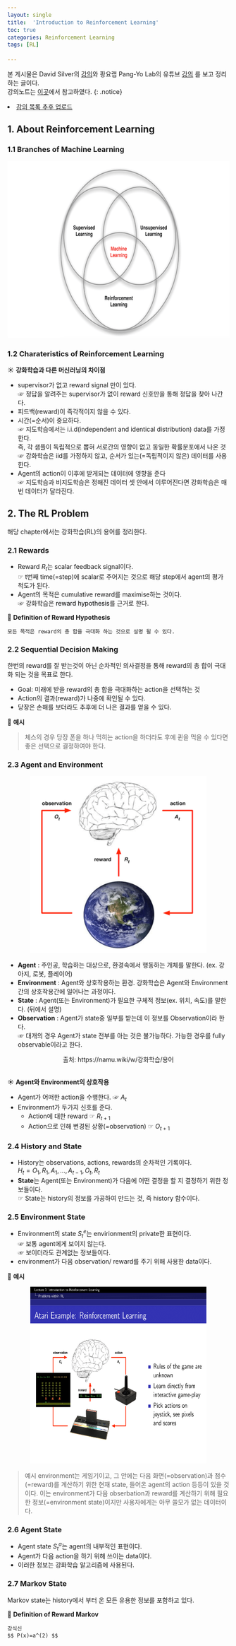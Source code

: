 ```yaml
---
layout: single
title:  'Introduction to Reinforcement Learning'
toc: true
categories: Reinforcement Learning
tags: [RL]

---
```


본 게시물은 David Silver의 [강의](https://www.youtube.com/watch?v=2pWv7GOvuf0&list=PLhhVkSH_JBI8ofvmbrG7m86wmVXq_7dit)와 팡요랩 Pang-Yo Lab의 유튜브 [강의](https://www.youtube.com/watch?v=wYgyiCEkwC8&list=PLpRS2w0xWHTcTZyyX8LMmtbcMXpd3s4TU) 를 보고 정리하는 글이다.<br>강의노트는 [이곳](https://www.davidsilver.uk/wp-content/uploads/2020/03/intro_RL.pdf)에서 참고하였다.
{: .notice}

<div class="notice">
<li><a href="https://sigirace.github.io/autoencoder/autoencoder_2/">강의 목록 추후 업로드</a></li>
</div>

## 1. About Reinforcement Learning

### 1.1 Branches of Machine Learning

<p align="center"><img src="https://github.com/sigirace/page-images/blob/main/reinforcement/lec1/intro_RL-07.png?raw=true" width="650" height="400"></p>

### 1.2 Charateristics of Reinforcement Learning<br>

☀️ **강화학습과 다른 머신러닝의 차이점**

- supervisor가 없고 reward signal 만이 있다.<br>☞ 정답을 알려주는 supervisor가 없이 reward 신호만을 통해 정답을 찾아 나간다.
- 피드백(reward)이 즉각적이지 않을 수 있다.
- 시간(=순서)이 중요하다.<br>☞ 지도학습에서는 i.i.d(independent and identical distribution) data를 가정한다.<br>    즉, 각 샘플이 독립적으로 뽑혀 서로간의 영향이 없고 동일한 확률분포에서 나온 것<br>☞ 강화학습은 iid를 가정하지 않고, 순서가 있는(=독립적이지 않은) 데이터를 사용한다.
- Agent의 action이 이후에 받게되는 데이터에 영향을 준다<br>☞ 지도학습과 비지도학습은 정해진 데이터 셋 안에서 이루어진다면 강화학습은 매번 데이터가 달라진다.

## 2. The RL Problem

해당 chapter에서는 강화학습(RL)의 용어를 정리한다.

### 2.1 Rewards

- Reward $R_t$는 scalar feedback signal이다.<br>☞ t번째 time(=step)에 scalar로 주어지는 것으로 해당 step에서 agent의 평가 척도가 된다.
- Agent의 목적은 cumulative reward를 maximise하는 것이다.<br>☞ 강화학습은 <mark style='background-color: #f6f8fa'>reward hypothesis</mark>를 근거로 한다.

👀 **Definition of Reward Hypothesis**

```
모든 목적은 reward의 총 합을 극대화 하는 것으로 설명 될 수 있다.
```

### 2.2 Sequential Decision Making

한번의 reward를 잘 받는것이 아닌 순차적인 의사결정을 통해 reward의 총 합이 극대화 되는 것을 목표로 한다.

- Goal: 미래에 받을 reward의 총 합을 극대화하는 action을 선택하는 것
- Action의 결과(reward)가 나중에 확인될 수 있다.
- 당장은 손해를 보더라도 추후에 더 나은 결과를 얻을 수 있다.

📍 **예시**

> 체스의 경우 당장 폰을 하나 먹히는 action을 하더라도 후에 퀸을 먹을 수 있다면 좋은 선택으로 결정하여야 한다.

### 2.3 Agent and Environment

<p align="center"><img src="https://github.com/sigirace/page-images/blob/main/reinforcement/lec1/intro_RL-17.png?raw=true" width="400" height="400"></p>

- **Agent** : 주인공, 학습하는 대상으로, 환경속에서 행동하는 개체를 말한다. (ex. 강아지, 로봇, 플레이어)
- **Environment** : Agent와 상호작용하는 환경. 강화학습은 Agent와 Environment간의 상호작용간에 일어나는 과정이다.
- **State** : Agent(또는 Environment)가 필요한 구체적 정보(ex. 위치, 속도)를 말한다. (뒤에서 설명)
- **Observation** : Agent가 state중 일부를 받는데 이 정보를 Observation이라 한다.<br>☞ 대개의 경우 Agent가 state 전부를 아는 것은 불가능하다. 가능한 경우를 fully observable이라고 한다. 

<center>출처: https://namu.wiki/w/강화학습/용어</center><br>

☀️ **Agent와 Environment의 상호작용**

- Agent가 어떠한 action을 수행한다. ☞ $A_t$
- Environment가 두가지 신호를 준다.
  - Action에 대한 reward ☞ $R_{t+1}$
  - Action으로 인해 변경된 상황(=observation) ☞ $O_{t+1}$

### 2.4 History and State

- History는 observations, actions, rewards의 순차적인 기록이다.<br>$H_t = O_1, R_1, A_1, ... , A_{t-1}, O_t, R_t$
- **State**는 Agent(또는 Environment)가 다음에 어떤 결정을 할 지 결정하기 위한 정보들이다.<br>☞ State는 history의 정보를 가공하여 만드는 것, 즉 history 함수이다.

### 2.5 Environment State

- Environment의 state $S^{e}_{t}$는 envirionment의 private한 표현이다.<br>☞ 보통 agent에게 보이지 않는다.<br>☞ 보이더라도 관계없는 정보들이다.
- environment가 다음 observation/ reward를 주기 위해 사용한 data이다.

📍 **예시**

<p align="center"><img src="https://github.com/sigirace/page-images/blob/main/reinforcement/lec1/intro_RL-38.png?raw=true" width="400" height="400"></p>

> 예시 environment는 게임기이고, 그 안에는 다음 화면(=observation)과 점수(=reward)를 계산하기 위한 현재 state, 들어온 agent의 action 등등이 있을 것이다. 이는 environment가 다음 obserbation과 reward를 계산하기 위해 필요한 정보(=environment state)이지만 사용자에게는 아무 쓸모가 없는 데이터이다.

### 2.6 Agent State

- Agent state $S^{a}_{t}$는 agent의 내부적인 표현이다.
- Agent가 다음 action을 하기 위해 쓰이는 data이다.
- 이러한 정보는 강화학습 알고리즘에 사용된다.

### 2.7 Markov State

Markov state는 history에서 부터 온 모든 유용한 정보를 포함하고 있다.

👀 **Definition of Reward Markov**

```
강식신
$$ P(x)=a^(2) $$
```













